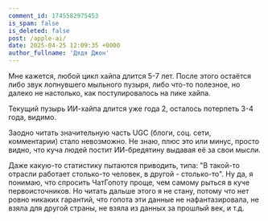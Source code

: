 ```yaml
---
comment_id: 1745582975453
is_spam: false
is_deleted: false
post: /apple-ai/
date: 2025-04-25 12:09:35 +0000
author_fullname: 'Дядя Джон'
---
```


Мне кажется, любой цикл хайпа длится 5-7 лет. После этого остаётся либо звук лопнувшего мыльного пузыря, либо что-то полезное, но далеко не настолько, как постулировалось на пике хайпа.

Текущий пузырь ИИ-хайпа длится уже года 2, осталось потерпеть 3-4 года, видимо.

Заодно читать значительную часть UGC (блоги, соц. сети, комментарии) стало невозможно. Не знаю, плюс это или минус, просто видно, что куча людей постит ИИ-бредятину выдавая её за свои мысли.

Даже какую-то статистику пытаются приводить, типа: "В такой-то отрасли работает столько-то человек, в другой - столько-то". Ну да, я понимаю, что спросить ЧатГопоту проще, чем самому рыться в куче первоисточников. Но читать дальше этого я не стану, потому что нет ровно никаких гарантий, что гопота эти данные не нафантазировала, не взяла для другой страны, не взяла из данных за прошлый век, и т.д.
